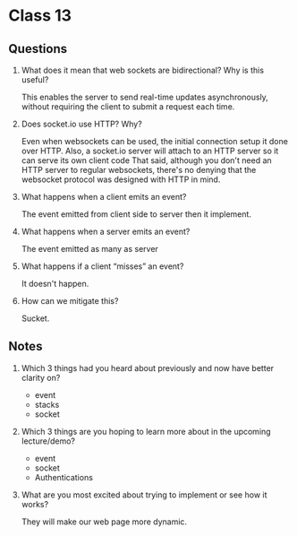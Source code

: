 # Class 13

## Questions
1. What does it mean that web sockets are bidirectional? Why is this useful?

    This enables the server to send real-time updates asynchronously, without requiring the client to submit a request each time.
    
1. Does socket.io use HTTP? Why?

    Even when websockets can be used, the initial connection setup it done over HTTP. Also, a socket.io server will attach to an HTTP server so it can serve its own client code That said, although you don't need an HTTP server to regular websockets, there's no denying that the websocket protocol was designed with HTTP in mind.
1. What happens when a client emits an event?

    The event emitted from client side to server then it implement.
1. What happens when a server emits an event?

    The event emitted as many as server
1. What happens if a client “misses” an event?

    It doesn't happen.
1. How can we mitigate this?

    Sucket.


## Notes
1. Which 3 things had you heard about previously and now have better clarity on?
    * event
    * stacks
    * socket
1. Which 3 things are you hoping to learn more about in the upcoming lecture/demo?
    * event
    * socket
    * Authentications
1. What are you most excited about trying to implement or see how it works?

    They will make our web page more dynamic.